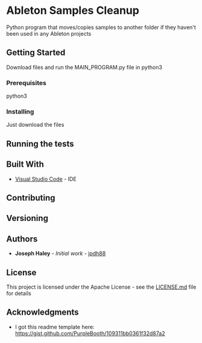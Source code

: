 # Ableton Samples Cleanup

Python program that moves/copies samples to another folder if they haven't been used in any Ableton projects

## Getting Started

Download files and run the MAIN_PROGRAM.py file in python3

### Prerequisites

python3

### Installing

Just download the files

## Running the tests


## Built With

* [Visual Studio Code](https://code.visualstudio.com/) - IDE

## Contributing


## Versioning


## Authors

* **Joseph Haley** - *Initial work* - [jpdh88](https://github.com/jpdh88)

## License

This project is licensed under the Apache License - see the [LICENSE.md](LICENSE.md) file for details

## Acknowledgments

* I got this readme template here: https://gist.github.com/PurpleBooth/109311bb0361f32d87a2
